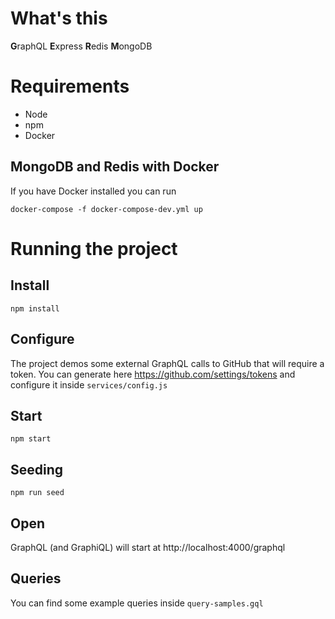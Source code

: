 # What's this

**G**raphQL
**E**xpress
**R**edis
**M**ongoDB

# Requirements

- Node
- npm
- Docker

## MongoDB and Redis with Docker
If you have Docker installed you can run
```
docker-compose -f docker-compose-dev.yml up
```

# Running the project

## Install
```
npm install
```

## Configure
The project demos some external GraphQL calls to GitHub that will require a token. 
You can generate here
https://github.com/settings/tokens
and configure it inside
`services/config.js`

## Start
```
npm start
```

## Seeding
```
npm run seed
```

## Open
GraphQL (and GraphiQL) will start at
http://localhost:4000/graphql

## Queries
You can find some example queries inside
`query-samples.gql`